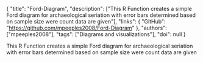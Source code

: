 {
  "title": "Ford-Diagram",
  "description": ["This R Function creates a simple Ford diagram for archaeological seriation with error bars determined based on sample size were count data are given"],
  "links": {
    "GitHub": "https://github.com/mpeeples2008/Ford-Diagram"
  },
  "authors": ["mpeeples2008"],
  "tags": ["Diagrams and visualizations"],
  "doi": null
}

<!-- Generated by csv2md.R – do not edit by hand -->

This R Function creates a simple Ford diagram for archaeological seriation with error bars determined based on sample size were count data are given